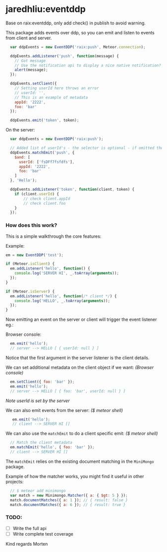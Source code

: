 jaredhliu:eventddp
==============

Base on raix:eventddp, only add check() in publish to avoid warning.

This package adds events over ddp, so you can emit and listen to events from client and server.


```js
  var ddpEvents = new EventDDP('raix:push', Meteor.connection);

  ddpEvents.addListener('push', function(message) {
    // Got message
    // Use the notification api to display a nice native notification?
    alert(message);
  });

  ddpEvents.setClient({
    // Setting userId here throws an error
    // userId: '',
    // This is an example of metadata
    appId: '2222',
    foo: 'bar'
  });

  ddpEvents.emit('token', token);
```


On the server:
```js
  var ddpEvents = new EventDDP('raix:push');

  // Added list of userId's - the selector is optional - if omitted then broadcast
  ddpEvents.matchEmit('push', {
    $and: [
      userId: ['fsDFf7fsfdfs'],
      appId: '2222',
      foo: 'bar'
    ]
  }, 'Hello');

  ddpEvents.addListener('token', function(client, token) {
    if (client.userId) {
        // check client.appId
        // check client.foo
    }
  });
```


### How does this work?

This is a simple walkthrough the core features:

Example:
```js
em = new EventDDP('test');

if (Meteor.isClient) {
  em.addListener('hello', function() {
    console.log('SERVER HI', _.toArray(arguments));
  }); 
}

if (Meteor.isServer) {
  em.addListener('hello', function(/* client */) {
    console.log('HELLO', _.toArray(arguments));
  });
}
```

Now emitting an event on the server or client will trigger the event listener eg.:

Browser console:
```js
  em.emit('hello');
  // server --> HELLO [ { userId: null } ]
```
Notice that the first argument in the server listener is the client details.

We can set additional metadata on the client object if we want:
*(Browser console)*
```js
  em.setClient({ foo: 'bar' });
  em.emit('hello');
  // server --> HELLO [ { foo: 'bar', userId: null } ]
```
*Note userId is set by the server*

We can also emit events from the server:
*($ meteor shell)*
```js
   em.emit('hello');
   // client --> SERVER HI []
```

We can also use the `matchEmit` to do a client specific emit:
*($ meteor shell)*
```js
  // Match the client metadata
  em.matchEmit('hello', { foo: 'bar' });
  // client --> SERVER HI []
```

The `matchEmit` relies on the existing document matching in the `MiniMongo` package.

Example of how the matcher works, you might find it useful in other projects:
```js
  // $ meteor add minimongo
  var match = new Minimongo.Matcher({ a: { $gt: 5 } });
  match.documentMatches({ a: 1 }); // { result: false }
  match.documentMatches({ a: 6 }); // { result: true }
```

### TODO:
* [ ] Write the full api
* [ ] Write complete test coverage

Kind regards Morten
